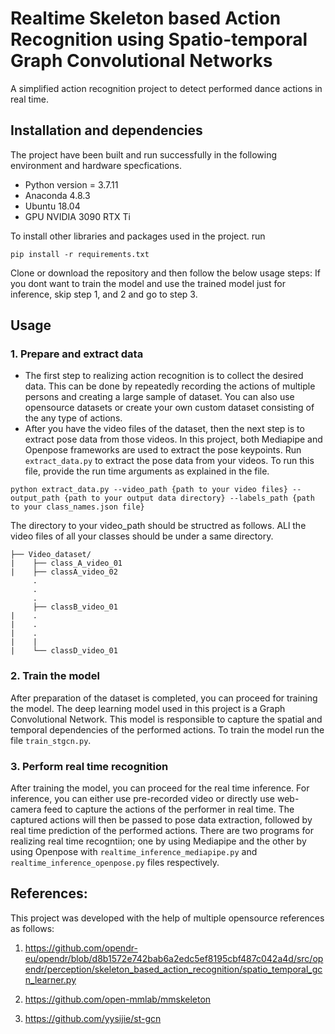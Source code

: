 # Realtime Skeleton based Action Recognition using Spatio-temporal Graph Convolutional Networks

A simplified action recognition project to detect performed dance actions in real time. 

## Installation and dependencies
The project have been built and run successfully in the following environment and hardware specfications.
- Python version = 3.7.11
- Anaconda 4.8.3
- Ubuntu 18.04
- GPU NVIDIA 3090 RTX Ti

To install other libraries and packages used in the project. run
```
pip install -r requirements.txt
```
Clone or download the repository and then follow the below usage steps:
If you dont want to train the model and use the trained model just for inference, skip step 1, and 2 and go to step 3.
## Usage
### 1. Prepare and extract data
- The first step to realizing action recognition is to collect the desired data. This can be done by repeatedly recording the actions of multiple persons and creating a large sample of dataset. You can also use opensource datasets or create your own custom dataset consisting of the any type of actions.
- After you have the video files of the dataset, then the next step is to extract pose data from those videos. In this project, both Mediapipe and Openpose frameworks are used to extract the pose keypoints. Run ```extract_data.py``` to extract the pose data from your videos. To run this file, provide the run time arguments as explained in the file.

```python extract_data.py --video_path {path to your video files} --output_path {path to your output data directory} --labels_path {path to your class_names.json file}```

The directory to your video_path should be structred as follows. ALl the video files of all your classes should be under a same directory.

```
├── Video_dataset/
|    ├── class_A_video_01
|    ├── classA_video_02
     .
     .
     .
     ├── classB_video_01
|    .    
|    .    
|    .    
|    |     
|    └── classD_video_01     
```
### 2. Train the model
After preparation of the dataset is completed, you can proceed for training the model. The deep learning model used in this project is a Graph Convolutional Network. This model is responsible to capture the spatial and temporal dependencies of the performed actions. To train the model run the file ```train_stgcn.py```. 
### 3. Perform real time recognition
After training the model, you can proceed for the real time inference. For inference, you can either use pre-recorded video or directly use web-camera feed to capture the actions of the performer in real time. The captured actions will then be passed to pose data extraction, followed by real time prediction of the performed actions.
There are two programs for realizing real time recogntiion; one by using Mediapipe and the other by using Openpose with ```realtime_inference_mediapipe.py``` and ```realtime_inference_openpose.py``` files respectively.

## References:
This project was developed with the help of multiple opensource references as follows:
1. https://github.com/opendr-eu/opendr/blob/d8b1572e742bab6a2edc5ef8195cbf487c042a4d/src/opendr/perception/skeleton_based_action_recognition/spatio_temporal_gcn_learner.py

2. https://github.com/open-mmlab/mmskeleton
3. https://github.com/yysijie/st-gcn